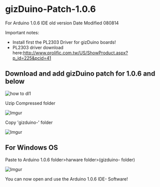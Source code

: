 # gizDuino-Patch-1.0.6
For Arduino 1.0.6 IDE old version
Date Modified 080814

Important notes:
 - Install first the PL2303 Driver for gizDuino boards!
 - PL2303 driver download here:<http://www.prolific.com.tw/US/ShowProduct.aspx?p_id=225&pcid=41>


Download and add gizDuino patch for 1.0.6 and below
--------
![how to dl1](http://i.makeagif.com/media/6-21-2016/tHPa7C.gif)

Uzip Compressed folder

![Imgur](http://i.imgur.com/3XeIbOo.png)

Copy 'gizduino-' folder

![Imgur](http://i.imgur.com/nUuE9nR.png)

For Windows OS
----------
Paste to Arduino 1.0.6 folder>harware folder>(gizduino- folder)

![Imgur](http://i.imgur.com/zh6dquW.png)


You can now open and use the Arduino 1.0.6 IDE- Software!
